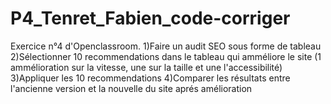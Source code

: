 # P4_Tenret_Fabien_code-corriger
Exercice n°4 d'Openclassroom. 
1)Faire un audit SEO sous forme de tableau
2)Sélectionner 10 recommendations dans le tableau qui amméliore le site
(1 ammélioration sur la vitesse, une sur la taille et une l'accessibilité)
3)Appliquer les 10 recommendations
4)Comparer les résultats entre l'ancienne version et la nouvelle du site aprés amélioration